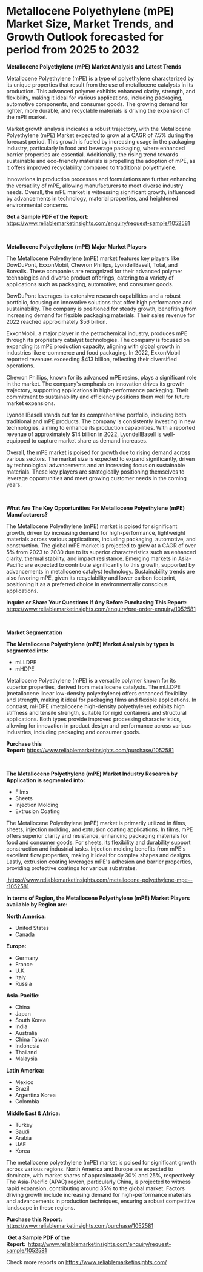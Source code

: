 <p><h1>Metallocene Polyethylene (mPE) Market Size, Market Trends, and Growth Outlook forecasted for period from 2025 to 2032</h1></p><p><strong>Metallocene Polyethylene (mPE) Market Analysis and Latest Trends</strong></p>
<p><p>Metallocene Polyethylene (mPE) is a type of polyethylene characterized by its unique properties that result from the use of metallocene catalysts in its production. This advanced polymer exhibits enhanced clarity, strength, and flexibility, making it ideal for various applications, including packaging, automotive components, and consumer goods. The growing demand for lighter, more durable, and recyclable materials is driving the expansion of the mPE market.</p><p>Market growth analysis indicates a robust trajectory, with the Metallocene Polyethylene (mPE) Market expected to grow at a CAGR of 7.5% during the forecast period. This growth is fueled by increasing usage in the packaging industry, particularly in food and beverage packaging, where enhanced barrier properties are essential. Additionally, the rising trend towards sustainable and eco-friendly materials is propelling the adoption of mPE, as it offers improved recyclability compared to traditional polyethylene. </p><p>Innovations in production processes and formulations are further enhancing the versatility of mPE, allowing manufacturers to meet diverse industry needs. Overall, the mPE market is witnessing significant growth, influenced by advancements in technology, material properties, and heightened environmental concerns.</p></p>
<p><strong>Get a Sample PDF of the Report:&nbsp;</strong> <a href="https://www.reliablemarketinsights.com/enquiry/request-sample/1052581?utm_campaign=3320&utm_medium=2&utm_source=Github&utm_content=ia&utm_term=22032025&utm_id=metallocene-polyethylene-mpe">https://www.reliablemarketinsights.com/enquiry/request-sample/1052581</a></p>
<p>&nbsp;</p>
<p><strong>Metallocene Polyethylene (mPE) Major Market Players</strong></p>
<p><p>The Metallocene Polyethylene (mPE) market features key players like DowDuPont, ExxonMobil, Chevron Phillips, LyondellBasell, Total, and Borealis. These companies are recognized for their advanced polymer technologies and diverse product offerings, catering to a variety of applications such as packaging, automotive, and consumer goods.</p><p>DowDuPont leverages its extensive research capabilities and a robust portfolio, focusing on innovative solutions that offer high performance and sustainability. The company is positioned for steady growth, benefiting from increasing demand for flexible packaging materials. Their sales revenue for 2022 reached approximately $56 billion.</p><p>ExxonMobil, a major player in the petrochemical industry, produces mPE through its proprietary catalyst technologies. The company is focused on expanding its mPE production capacity, aligning with global growth in industries like e-commerce and food packaging. In 2022, ExxonMobil reported revenues exceeding $413 billion, reflecting their diversified operations.</p><p>Chevron Phillips, known for its advanced mPE resins, plays a significant role in the market. The company's emphasis on innovation drives its growth trajectory, supporting applications in high-performance packaging. Their commitment to sustainability and efficiency positions them well for future market expansions.</p><p>LyondellBasell stands out for its comprehensive portfolio, including both traditional and mPE products. The company is consistently investing in new technologies, aiming to enhance its production capabilities. With a reported revenue of approximately $14 billion in 2022, LyondellBasell is well-equipped to capture market share as demand increases.</p><p>Overall, the mPE market is poised for growth due to rising demand across various sectors. The market size is expected to expand significantly, driven by technological advancements and an increasing focus on sustainable materials. These key players are strategically positioning themselves to leverage opportunities and meet growing customer needs in the coming years.</p></p>
<p>&nbsp;</p>
<p><strong>What Are The Key Opportunities For Metallocene Polyethylene (mPE) Manufacturers?</strong></p>
<p><p>The Metallocene Polyethylene (mPE) market is poised for significant growth, driven by increasing demand for high-performance, lightweight materials across various applications, including packaging, automotive, and construction. The global mPE market is projected to grow at a CAGR of over 5% from 2023 to 2030 due to its superior characteristics such as enhanced clarity, thermal stability, and impact resistance. Emerging markets in Asia-Pacific are expected to contribute significantly to this growth, supported by advancements in metallocene catalyst technology. Sustainability trends are also favoring mPE, given its recyclability and lower carbon footprint, positioning it as a preferred choice in environmentally conscious applications.</p></p>
<p><strong>Inquire or Share Your Questions If Any Before Purchasing This Report:</strong> <a href="https://www.reliablemarketinsights.com/enquiry/pre-order-enquiry/1052581?utm_campaign=3320&utm_medium=2&utm_source=Github&utm_content=ia&utm_term=22032025&utm_id=metallocene-polyethylene-mpe">https://www.reliablemarketinsights.com/enquiry/pre-order-enquiry/1052581</a></p>
<p>&nbsp;</p>
<p><strong>Market Segmentation</strong></p>
<p><strong>The Metallocene Polyethylene (mPE) Market Analysis by types is segmented into:</strong></p>
<p><ul><li>mLLDPE</li><li>mHDPE</li></ul></p>
<p><p>Metallocene Polyethylene (mPE) is a versatile polymer known for its superior properties, derived from metallocene catalysts. The mLLDPE (metallocene linear low-density polyethylene) offers enhanced flexibility and strength, making it ideal for packaging films and flexible applications. In contrast, mHDPE (metallocene high-density polyethylene) exhibits high stiffness and tensile strength, suitable for rigid containers and structural applications. Both types provide improved processing characteristics, allowing for innovation in product design and performance across various industries, including packaging and consumer goods.</p></p>
<p><strong>Purchase this Report:&nbsp;</strong><a href="https://www.reliablemarketinsights.com/purchase/1052581?utm_campaign=3320&utm_medium=2&utm_source=Github&utm_content=ia&utm_term=22032025&utm_id=metallocene-polyethylene-mpe">https://www.reliablemarketinsights.com/purchase/1052581</a></p>
<p>&nbsp;</p>
<p><strong>The Metallocene Polyethylene (mPE) Market Industry Research by Application is segmented into:</strong></p>
<p><ul><li>Films</li><li>Sheets</li><li>Injection Molding</li><li>Extrusion Coating</li></ul></p>
<p><p>The Metallocene Polyethylene (mPE) market is primarily utilized in films, sheets, injection molding, and extrusion coating applications. In films, mPE offers superior clarity and resistance, enhancing packaging materials for food and consumer goods. For sheets, its flexibility and durability support construction and industrial tasks. Injection molding benefits from mPE's excellent flow properties, making it ideal for complex shapes and designs. Lastly, extrusion coating leverages mPE's adhesion and barrier properties, providing protective coatings for various substrates.</p></p>
<p><a href="https://www.reliablemarketinsights.com/metallocene-polyethylene-mpe--r1052581?utm_campaign=3320&utm_medium=2&utm_source=Github&utm_content=ia&utm_term=22032025&utm_id=metallocene-polyethylene-mpe">&nbsp;https://www.reliablemarketinsights.com/metallocene-polyethylene-mpe--r1052581</a></p>
<p><strong>In terms of Region, the Metallocene Polyethylene (mPE) Market Players available by Region are:</strong></p>
<p>
    <p> <strong> North America: </strong>
        <ul>
            <li>United States</li>
            <li>Canada</li>
        </ul>
        </p> 
    <p> <strong> Europe: </strong>
        <ul>
            <li>Germany</li>
            <li>France</li>
            <li>U.K.</li>
            <li>Italy</li>
            <li>Russia</li>
        </ul>
        </p> 
    <p> <strong> Asia-Pacific: </strong>
        <ul>
            <li>China</li>
            <li>Japan</li>
            <li>South Korea</li>
            <li>India</li>
            <li>Australia</li>
            <li>China Taiwan</li>
            <li>Indonesia</li>
            <li>Thailand</li>
            <li>Malaysia</li>
        </ul>
        </p> 
    <p> <strong> Latin America: </strong>
        <ul>
            <li>Mexico</li>
            <li>Brazil</li>
            <li>Argentina Korea</li>
            <li>Colombia</li>
        </ul>
        </p> 
    <p> <strong> Middle East & Africa: </strong>
        <ul>
            <li>Turkey</li>
            <li>Saudi</li>
            <li>Arabia</li>
            <li>UAE</li>
            <li>Korea</li>
        </ul>
    </p>
    </p>
<p><p>The metallocene polyethylene (mPE) market is poised for significant growth across various regions. North America and Europe are expected to dominate, with market shares of approximately 30% and 25%, respectively. The Asia-Pacific (APAC) region, particularly China, is projected to witness rapid expansion, contributing around 35% to the global market. Factors driving growth include increasing demand for high-performance materials and advancements in production techniques, ensuring a robust competitive landscape in these regions.</p></p>
<p><strong>Purchase this Report: </strong><a href="https://www.reliablemarketinsights.com/purchase/1052581?utm_campaign=3320&utm_medium=2&utm_source=Github&utm_content=ia&utm_term=22032025&utm_id=metallocene-polyethylene-mpe">https://www.reliablemarketinsights.com/purchase/1052581</a></p>
<p>&nbsp;<strong>Get a Sample PDF of the Report:&nbsp;&nbsp;</strong><a href="https://www.reliablemarketinsights.com/enquiry/request-sample/1052581?utm_campaign=3320&utm_medium=2&utm_source=Github&utm_content=ia&utm_term=22032025&utm_id=metallocene-polyethylene-mpe">https://www.reliablemarketinsights.com/enquiry/request-sample/1052581</a></p>
<p><strong></strong></p>
<p>Check more reports on <a href="https://www.reliablemarketinsights.com/?utm_campaign=3320&utm_medium=2&utm_source=Github&utm_content=ia&utm_term=22032025&utm_id=metallocene-polyethylene-mpe">https://www.reliablemarketinsights.com/</a></p>
